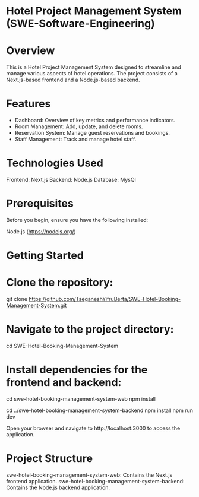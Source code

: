 # Hotel Project Management System (SWE-Software-Engineering)
# Overview
This is a Hotel Project Management System designed to streamline and manage various aspects of hotel operations. The project consists of a Next.js-based frontend and a Node.js-based backend.

# Features
- Dashboard: Overview of key metrics and performance indicators.
- Room Management: Add, update, and delete rooms.
- Reservation System: Manage guest reservations and bookings.
- Staff Management: Track and manage hotel staff.


# Technologies Used
Frontend: Next.js
Backend: Node.js
Database: MysQl

# Prerequisites
Before you begin, ensure you have the following installed:

Node.js (https://nodejs.org/)

# Getting Started

# Clone the repository:
git clone https://github.com/TseganeshYifruBerta/SWE-Hotel-Booking-Management-System.git

# Navigate to the project directory:
cd SWE-Hotel-Booking-Management-System

# Install dependencies for the frontend and backend:

cd swe-hotel-booking-management-system-web
npm install

cd ../swe-hotel-booking-management-system-backend
npm install
npm run dev

Open your browser and navigate to http://localhost:3000 to access the application.

# Project Structure
swe-hotel-booking-management-system-web: Contains the Next.js frontend application.
swe-hotel-booking-management-system-backend: Contains the Node.js backend application.
